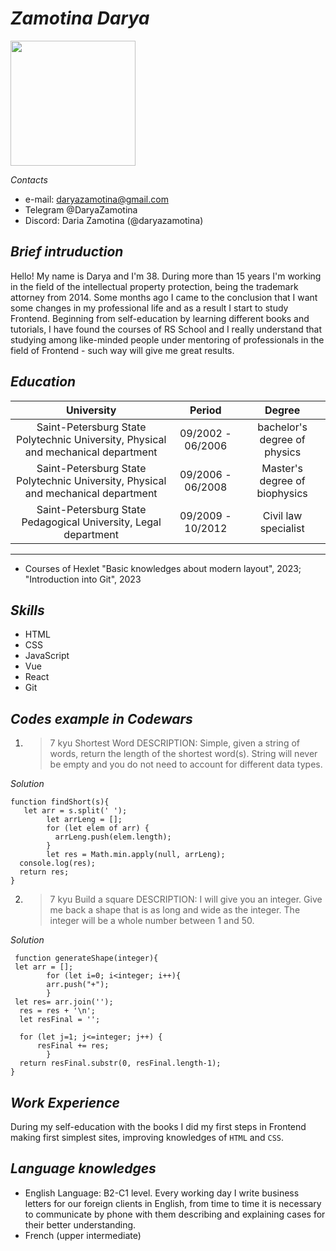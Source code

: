 # *Zamotina Darya*

<img src="https://github.com/DaryaZamotina/rsschool-cv/assets/133055781/8eea8028-ad10-4a89-bdc2-8ba2808cf0d8" width="200" height="200">


*Contacts* 
* e-mail: daryazamotina@gmail.com
* Telegram @DaryaZamotina
* Discord: Daria Zamotina (@daryazamotina)


## *Brief intruduction*
Hello! My name is Darya and I'm 38. During more than 15 years I'm working in the field of the intellectual property protection, being the trademark attorney from 2014. Some months ago I came to the conclusion that I want some changes in my professional life and as a result I start to study Frontend. Beginning from self-education by learning different books and tutorials, I have found the courses of RS School and I really understand that studying among like-minded people under mentoring of professionals in the field of Frontend - such way will give me great results.


## *Education*
University  | Period | Degree
:-----------: | :------: | :-------:
Saint-Petersburg State Polytechnic University, Physical and mechanical department |  09/2002 - 06/2006  | bachelor's degree of physics
Saint-Petersburg State Polytechnic University, Physical and mechanical department  | 09/2006 - 06/2008 | Master's degree of biophysics
Saint-Petersburg State Pedagogical University, Legal department  |  09/2009 - 10/2012  |  Civil law specialist
****
* Courses of Hexlet "Basic knowledges about modern layout", 2023; "Introduction into Git", 2023


## *Skills*
* HTML
* CSS
* JavaScript
* Vue
* React
* Git


## *Codes example in Codewars*

1. > 7 kyu  Shortest Word
DESCRIPTION:
Simple, given a string of words, return the length of the shortest word(s). String will never be empty and you do not need to account for different data types.

*Solution*
```
function findShort(s){
   let arr = s.split(' ');
        let arrLeng = [];
        for (let elem of arr) {
          arrLeng.push(elem.length);
        }
        let res = Math.min.apply(null, arrLeng);
  console.log(res);
  return res;
}
```

2. > 7 kyu Build a square
DESCRIPTION:
I will give you an integer. Give me back a shape that is as long and wide as the integer. The integer will be a whole number between 1 and 50.
 
 *Solution*
```
 function generateShape(integer){
 let arr = [];
        for (let i=0; i<integer; i++){
        arr.push("+");    
        }
 let res= arr.join('');
  res = res + '\n';
  let resFinal = '';
        
  for (let j=1; j<=integer; j++) {
      resFinal += res;
        }
  return resFinal.substr(0, resFinal.length-1);
}
```

## *Work Experience*
During my self-education with the books I did my first steps in Frontend making first simplest sites, improving knowledges of `HTML` and `CSS`. 


## *Language knowledges*
* English Language: B2-C1 level. 
Every working day I write business letters for our foreign clients in English,  from time to time it is necessary to communicate by phone with them describing and explaining cases for their better understanding.
* French (upper intermediate)
